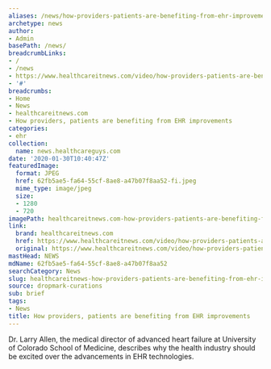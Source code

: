 ```yaml
---
aliases: /news/how-providers-patients-are-benefiting-from-ehr-improvements
archetype: news
author:
- Admin
basePath: /news/
breadcrumbLinks:
- /
- /news
- https://www.healthcareitnews.com/video/how-providers-patients-are-benefiting-ehr-improvements
- '#'
breadcrumbs:
- Home
- News
- healthcareitnews.com
- How providers, patients are benefiting from EHR improvements
categories:
- ehr
collection:
  name: news.healthcareguys.com
date: '2020-01-30T10:40:47Z'
featuredImage:
  format: JPEG
  href: 62fb5ae5-fa64-55cf-8ae8-a47b07f8aa52-fi.jpeg
  mime_type: image/jpeg
  size:
  - 1280
  - 720
imagePath: healthcareitnews.com-how-providers-patients-are-benefiting-from-ehr-improvements
link:
  brand: healthcareitnews.com
  href: https://www.healthcareitnews.com/video/how-providers-patients-are-benefiting-ehr-improvements
  original: https://www.healthcareitnews.com/video/how-providers-patients-are-benefiting-ehr-improvements
mastHead: NEWS
mdName: 62fb5ae5-fa64-55cf-8ae8-a47b07f8aa52
searchCategory: News
slug: healthcareitnews-how-providers-patients-are-benefiting-from-ehr-improvements
source: dropmark-curations
sub: brief
tags:
- News
title: How providers, patients are benefiting from EHR improvements
---
```


Dr. Larry Allen, the medical director of advanced heart failure at University of Colorado School of Medicine, describes why the health industry should be excited over the advancements in EHR technologies.